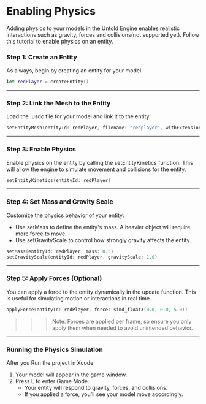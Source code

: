 # Enabling Physics

Adding physics to your models in the Untold Engine enables realistic interactions such as gravity, forces and collisions(not supported yet). Follow this tutorial to enable physics on an entity.

### Step 1: Create an Entity

As always, begin by creating an entity for your model.

```swift
let redPlayer = createEntity()
```
---

### Step 2: Link the Mesh to the Entity

Load the .usdc file for your model and link it to the entity.

```swift
setEntityMesh(entityId: redPlayer, filename: "redplayer", withExtension: "usdc")
```

---

### Step 3: Enable Physics
Enable physics on the entity by calling the setEntityKinetics function. This will allow the engine to simulate movement and collisions for the entity.

```swift
setEntityKinetics(entityId: redPlayer)
```

---

### Step 4: Set Mass and Gravity Scale
Customize the physics behavior of your entity:

- Use setMass to define the entity's mass. A heavier object will require more force to move.
- Use setGravityScale to control how strongly gravity affects the entity.


```swift
setMass(entityId: redPlayer, mass: 0.5)
setGravityScale(entityId: redPlayer, gravityScale: 1.0)
```

---

### Step 5: Apply Forces (Optional)
You can apply a force to the entity dynamically in the update function. This is useful for simulating motion or interactions in real time.

```swift
applyForce(entityId: redPlayer, force: simd_float3(0.0, 0.0, 5.0))
```

>>> Note: Forces are applied per frame, so ensure you only apply them when needed to avoid unintended behavior.

---

### Running the Physics Simulation

After you Run the project in Xcode:

1. Your model will appear in the game window.
2. Press L to enter Game Mode.
    - Your entity will respond to gravity, forces, and collisions.
    - If you applied a force, you’ll see your model move accordingly.
